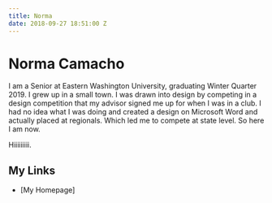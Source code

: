 ```yaml
---
title: Norma
date: 2018-09-27 18:51:00 Z
---
```


# Norma Camacho

I am a Senior at Eastern Washington University, graduating Winter Quarter 2019. I grew up in a small town. I was drawn into design by competing in a design competition that my advisor signed me up for when I was in a club. I had no idea what I was doing and created a design on Microsoft Word and actually placed at regionals. Which led me to compete at state level. So here I am now.

Hiiiiiiiii.

## My Links

* [My Homepage]